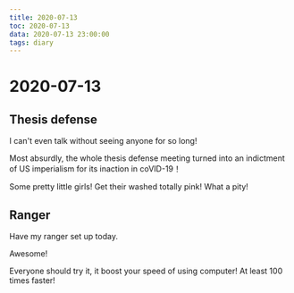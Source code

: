 ```yaml
---
title: 2020-07-13
toc: 2020-07-13
data: 2020-07-13 23:00:00
tags: diary
---
```



# 2020-07-13

## Thesis defense

I can't even talk without seeing anyone for so long!

Most absurdly, the whole thesis defense meeting turned into an indictment of US imperialism for its inaction in coVID-19！

Some pretty little girls! Get their washed totally pink! What a pity!

## Ranger

Have my ranger set up today.

Awesome!

Everyone should try it, it boost your speed of using computer! At least 100 times faster!


